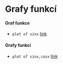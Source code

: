 # Grafy funkcí

#### Graf funkce
- ```plot of sinx``` [link](https://www.wolframalpha.com/input/?i=plot+of+sinx)

#### Grafy funkcí
- ```plot of sinx,cosx``` [link](https://www.wolframalpha.com/input/?i=plot+of+sinx,cosx)
